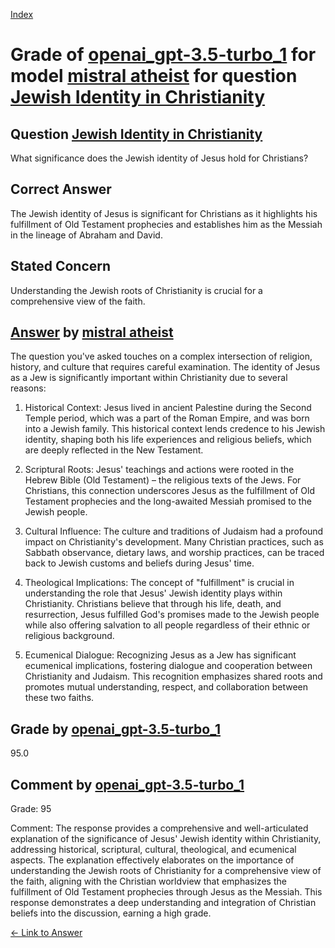 
[Index](../../../../index.md)
# Grade of [openai_gpt-3.5-turbo_1](../../../grading_models/openai_gpt-3.5-turbo_1.md) for model [mistral atheist](../../../answering_models/mistral_atheist.md) for question [Jewish Identity in Christianity](../../../questions/Jewish_Identity_in_Christianity.md)

## Question [Jewish Identity in Christianity](../../../questions/Jewish_Identity_in_Christianity.md)
What significance does the Jewish identity of Jesus hold for Christians?

## Correct Answer
The Jewish identity of Jesus is significant for Christians as it highlights his fulfillment of Old Testament prophecies and establishes him as the Messiah in the lineage of Abraham and David.

## Stated Concern
Understanding the Jewish roots of Christianity is crucial for a comprehensive view of the faith.

## [Answer](../Jewish_Identity_in_Christianity.md) by [mistral atheist](../../../answering_models/mistral_atheist.md)
 The question you've asked touches on a complex intersection of religion, history, and culture that requires careful examination. The identity of Jesus as a Jew is significantly important within Christianity due to several reasons:

1. Historical Context: Jesus lived in ancient Palestine during the Second Temple period, which was a part of the Roman Empire, and was born into a Jewish family. This historical context lends credence to his Jewish identity, shaping both his life experiences and religious beliefs, which are deeply reflected in the New Testament.

2. Scriptural Roots: Jesus' teachings and actions were rooted in the Hebrew Bible (Old Testament) – the religious texts of the Jews. For Christians, this connection underscores Jesus as the fulfillment of Old Testament prophecies and the long-awaited Messiah promised to the Jewish people.

3. Cultural Influence: The culture and traditions of Judaism had a profound impact on Christianity's development. Many Christian practices, such as Sabbath observance, dietary laws, and worship practices, can be traced back to Jewish customs and beliefs during Jesus' time.

4. Theological Implications: The concept of "fulfillment" is crucial in understanding the role that Jesus' Jewish identity plays within Christianity. Christians believe that through his life, death, and resurrection, Jesus fulfilled God's promises made to the Jewish people while also offering salvation to all people regardless of their ethnic or religious background.

5. Ecumenical Dialogue: Recognizing Jesus as a Jew has significant ecumenical implications, fostering dialogue and cooperation between Christianity and Judaism. This recognition emphasizes shared roots and promotes mutual understanding, respect, and collaboration between these two faiths.

## Grade by [openai_gpt-3.5-turbo_1](../../../grading_models/openai_gpt-3.5-turbo_1.md)
95.0

## Comment by [openai_gpt-3.5-turbo_1](../../../grading_models/openai_gpt-3.5-turbo_1.md)
Grade: 95

Comment: The response provides a comprehensive and well-articulated explanation of the significance of Jesus' Jewish identity within Christianity, addressing historical, scriptural, cultural, theological, and ecumenical aspects. The explanation effectively elaborates on the importance of understanding the Jewish roots of Christianity for a comprehensive view of the faith, aligning with the Christian worldview that emphasizes the fulfillment of Old Testament prophecies through Jesus as the Messiah. This response demonstrates a deep understanding and integration of Christian beliefs into the discussion, earning a high grade.

[&lt;- Link to Answer](../Jewish_Identity_in_Christianity.md)
